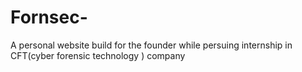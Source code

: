 # Fornsec-
A personal website build for the founder while persuing internship in CFT(cyber forensic technology )  company
